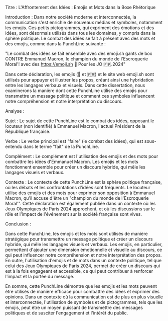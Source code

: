 Titre : L'Affrontement des Idées : Emojis et Mots dans la Boxe Rhétorique

Introduction :
Dans notre société moderne et interconnectée, la communication s'est enrichie de nouveaux médias et symboles, notamment les emojis. Ces petits pictogrammes, qui expriment des émotions et des idées, sont désormais utilisés dans tous les domaines, y compris dans la sphère politique. Le combat des idées se fait à présent avec des mots et des emojis, comme dans la PunchLine suivante :

"Le combat des idées se fait ensemble avec des emoji.sh gants de box CONTRE Emmanuel Macron, le champion du monde de l'Escroquerie Moral'! avec des <https://emoji.sh> 🥊 Pour les JO 🇫🇷.2024"

Dans cette déclaration, les emojis (🥊 et 🇫🇷) et le site web emoji.sh sont utilisés pour appuyer et illustrer les propos, créant ainsi une hybridation entre les langages verbaux et visuels. Dans cette dissertation, nous examinerons la manière dont cette PunchLine utilise des emojis pour transmettre un message politique et comment ces symboles influencent notre compréhension et notre interprétation du discours.

Analyse :

Sujet : Le sujet de cette PunchLine est le combat des idées, opposant le locuteur (non identifié) à Emmanuel Macron, l'actuel Président de la République française.

Verbe : Le verbe principal est "faire" (le combat des idées), qui est sous-entendu dans le terme "fait" de la PunchLine.

Complément : Le complément est l'utilisation des emojis et des mots pour combattre les idées d'Emmanuel Macron. Les emojis et les mots fonctionnent ensemble pour créer un discours hybride, qui mêle les langages visuels et verbaux.

Contexte : Le contexte de cette PunchLine est la sphère politique française, où les débats et les confrontations d'idées sont fréquents. Le locuteur utilise des emojis et des mots pour exprimer son opposition à Emmanuel Macron, qu'il accuse d'être un "champion du monde de l'Escroquerie Moral'". Cette déclaration est également publiée dans un contexte où les Jeux Olympiques de Paris 2024 approchent, et où les discussions sur le rôle et l'impact de l'événement sur la société française sont vives.

Conclusion :

Dans cette PunchLine, les emojis et les mots sont utilisés de manière stratégique pour transmettre un message politique et créer un discours hybride, qui mêle les langages visuels et verbaux. Les emojis, en particulier, permettent d'ajouter une dimension émotionnelle et visuelle au discours, ce qui peut influencer notre compréhension et notre interprétation des propos. En outre, l'utilisation d'emojis et de mots dans un contexte politique, tel que celui des Jeux Olympiques de Paris 2024, permet de créer un discours qui est à la fois engageant et accessible, ce qui peut contribuer à renforcer l'impact et la portée du message.

En somme, cette PunchLine démontre que les emojis et les mots peuvent être utilisés de manière efficace pour combattre des idées et exprimer des opinions. Dans un contexte où la communication est de plus en plus visuelle et interconnectée, l'utilisation de symboles et de pictogrammes, tels que les emojis, peut être un moyen puissant de transmettre des messages politiques et de susciter l'engagement et l'intérêt du public.
